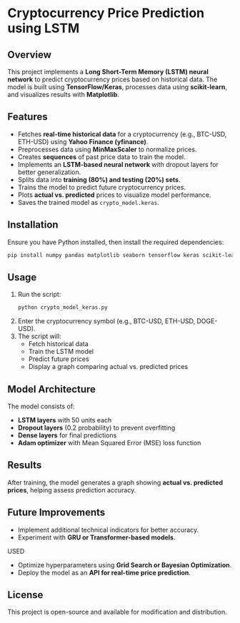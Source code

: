 # Cryptocurrency Price Prediction using LSTM

## Overview
This project implements a **Long Short-Term Memory (LSTM) neural network** to predict cryptocurrency prices based on historical data. The model is built using **TensorFlow/Keras**, processes data using **scikit-learn**, and visualizes results with **Matplotlib**.

## Features
- Fetches **real-time historical data** for a cryptocurrency (e.g., BTC-USD, ETH-USD) using **Yahoo Finance (yfinance)**.
- Preprocesses data using **MinMaxScaler** to normalize prices.
- Creates **sequences** of past price data to train the model.
- Implements an **LSTM-based neural network** with dropout layers for better generalization.
- Splits data into **training (80%) and testing (20%) sets**.
- Trains the model to predict future cryptocurrency prices.
- Plots **actual vs. predicted** prices to visualize model performance.
- Saves the trained model as `crypto_model.keras`.

## Installation
Ensure you have Python installed, then install the required dependencies:
```sh
pip install numpy pandas matplotlib seaborn tensorflow keras scikit-learn yfinance
```

## Usage
1. Run the script:
   ```sh
   python crypto_model_keras.py
   ```
2. Enter the cryptocurrency symbol (e.g., BTC-USD, ETH-USD, DOGE-USD).
3. The script will:
   - Fetch historical data
   - Train the LSTM model
   - Predict future prices
   - Display a graph comparing actual vs. predicted prices

## Model Architecture
The model consists of:
- **LSTM layers** with 50 units each
- **Dropout layers** (0.2 probability) to prevent overfitting
- **Dense layers** for final predictions
- **Adam optimizer** with Mean Squared Error (MSE) loss function

## Results
After training, the model generates a graph showing **actual vs. predicted prices**, helping assess prediction accuracy.

## Future Improvements
- Implement additional technical indicators for better accuracy.
- Experiment with **GRU or Transformer-based models**.

USED
- Optimize hyperparameters using **Grid Search or Bayesian Optimization**.
- Deploy the model as an **API for real-time price prediction**.

## License
This project is open-source and available for modification and distribution.


